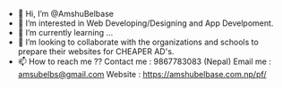 - 👋 Hi, I’m @AmshuBelbase
- 👀 I’m interested in Web Developing/Designing and App Develpoment.
- 🌱 I’m currently learning ...
- 💞️ I’m looking to collaborate with the organizations and schools to prepare their websites for CHEAPER AD's.
- 📫 How to reach me ??
      Contact me : 9867783083  (Nepal)
      Email me   : amsubelbs@gmail.com
      Website    : https://amshubelbase.com.np/pf/

<!---
AmshuBelbase/AmshuBelbase is a ✨ special ✨ repository because its `README.md` (this file) appears on your GitHub profile.
You can click the Preview link to take a look at your changes.
--->

